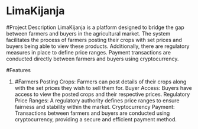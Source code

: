 # LimaKijanja

#Project Description
LimaKijanja is a platform designed to bridge the gap between farmers and buyers in the agricultural market. 
The system facilitates the process of farmers posting their crops with set prices and buyers being able to view these products. 
Additionally, there are regulatory measures in place to define price ranges. Payment transactions are conducted directly between farmers and buyers using cryptocurrency.

#Features
 1. #Farmers Posting Crops: Farmers can post details of their crops along with the set prices they wish to sell them for.
Buyer Access: Buyers have access to view the posted crops and their respective prices.
Regulatory Price Ranges: A regulatory authority defines price ranges to ensure fairness and stability within the market.
Cryptocurrency Payment: Transactions between farmers and buyers are conducted using cryptocurrency, providing a secure and efficient payment method.
